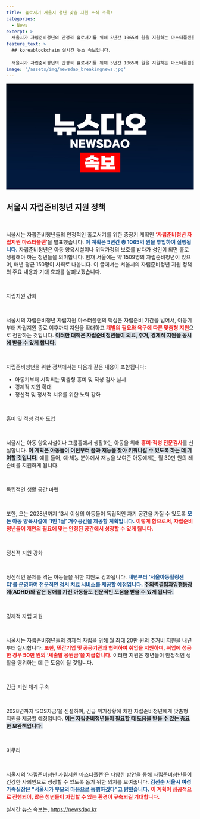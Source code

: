 ```yaml
---
title: 홀로서기 서울시 청년 맞춤 지원 소식 주목!
categories:
  - News
excerpt: >
  서울시가 자립준비청년의 안정적 홀로서기를 위해 5년간 1065억 원을 지원하는 마스터플랜을 발표! 맞춤형 지원과 흥미·적성검사 신설, 취업 시 새출발 응원금 지급 등 혁신적인 변화가 예고된다. 클릭하여 자세히 알아보세요!
feature_text: >
  ## koreablockchain 실시간 뉴스 속보입니다.

  서울시가 자립준비청년의 안정적 홀로서기를 위해 5년간 1065억 원을 지원하는 마스터플랜을 발표! 맞춤형 지원과 흥미·적성검사 신설, 취업 시 새출발 응원금 지급 등 혁신적인 변화가 예고된다. 클릭하여 자세히 알아보세요!
image: '/assets/img/newsdao_breakingnews.jpg'
---
```


<p><img src="/assets/img/newsdao_breakingnews.jpg" alt="koreablockchain 속보" /></p>

<h2 data-ke-size="size26">서울시 자립준비청년 지원 정책</h2>

<p data-ke-size="size16">&nbsp;</p>

<p>서울시는 자립준비청년들의 안정적인 홀로서기를 위한 중장기 계획인 <b><span style="color: #ee2323;">‘자립준비청년 자립지원 마스터플랜’</span></b>을 발표했습니다. <b><span style="color: #1a5490;">이 계획은 5년간 총 1065억 원을 투입하여 실행됩니다.</span></b> 자립준비청년은 아동 양육시설이나 위탁가정의 보호를 받다가 성인이 되면 홀로 생활해야 하는 청년들을 의미합니다. 현재 서울에는 약 1509명의 자립준비청년이 있으며, 매년 평균 150명이 사회로 나옵니다. 이 글에서는 서울시의 자립준비청년 지원 정책의 주요 내용과 기대 효과를 살펴보겠습니다.</p>

<p data-ke-size="size16">&nbsp;</p>

<p>자립지원 강화</p>

<p data-ke-size="size16">&nbsp;</p>

<p>서울시의 자립준비청년 자립지원 마스터플랜의 핵심은 자립준비 기간을 넘어서, 아동기부터 자립지원 종료 이후까지 지원을 확대하고 <b><span style="color: #ee2323;">개별의 필요와 욕구에 따른 맞춤형 지원</span></b>으로 전환하는 것입니다. <b><span style="background-color: #21538527;">이러한 대책은 자립준비청년들이 의료, 주거, 경제적 지원을 동시에 받을 수 있게 합니다.</span></b> </p>

<p data-ke-size="size16">&nbsp;</p>

<p>자립준비청년을 위한 정책에서는 다음과 같은 내용이 포함됩니다:</p>

<ul>
    <li>아동기부터 시작되는 맞춤형 흥미 및 적성 검사 실시</li>
    <li>경제적 지원 확대</li>
    <li>정신적 및 정서적 치유를 위한 노력 강화</li>
</ul>

<p data-ke-size="size16">&nbsp;</p>

<p>흥미 및 적성 검사 도입</p>

<p data-ke-size="size16">&nbsp;</p>

<p>서울시는 아동 양육시설이나 그룹홈에서 생활하는 아동을 위해 <b><span style="color: #ee2323;">흥미·적성 전문검사</span></b>를 신설합니다. <b><span style="background-color: #21538527;">이 계획은 아동들이 이전부터 꿈과 재능을 찾아 키워나갈 수 있도록 하는 데 기여할 것입니다.</span></b> 예를 들어, 예·체능 분야에서 재능을 보여준 아동에게는 월 30만 원의 레슨비를 지원하게 됩니다.</p>

<p data-ke-size="size16">&nbsp;</p>

<p>독립적인 생활 공간 마련</p>

<p data-ke-size="size16">&nbsp;</p>

<p>또한, 오는 2028년까지 13세 이상의 아동들이 독립적인 자기 공간을 가질 수 있도록 <b><span style="color: #1a5490;">모든 아동 양육시설에 ‘1인 1실’ 거주공간을 제공할 계획입니다.</span></b> <b><span style="color: #ee2323;">이렇게 함으로써, 자립준비청년들이 개인의 필요에 맞는 안정된 공간에서 성장할 수 있게 됩니다.</span></b></p>

<p data-ke-size="size16">&nbsp;</p>

<p>정신적 지원 강화</p>

<p data-ke-size="size16">&nbsp;</p>

<p>정신적인 문제를 겪는 아동들을 위한 지원도 강화됩니다. <b><span style="color: #1a5490;">내년부터 ‘서울아동힐링센터’를 운영하여 전문적인 정서 치료 서비스를 제공할 예정입니다.</span></b> <b><span style="background-color: #21538527;">주의력결핍과잉행동장애(ADHD)와 같은 장애를 가진 아동들도 전문적인 도움을 받을 수 있게 됩니다.</span></b></p>

<p data-ke-size="size16">&nbsp;</p>

<p>경제적 자립 지원</p>

<p data-ke-size="size16">&nbsp;</p>

<p>서울시는 자립준비청년들의 경제적 자립을 위해 월 최대 20만 원의 주거비 지원을 내년부터 실시합니다. <b><span style="color: #ee2323;">또한, 민간기업 및 공공기관과 협력하여 취업을 지원하며, 취업에 성공한 경우 50만 원의 ‘새출발 응원금’을 지급합니다.</span></b> 이러한 지원은 청년들이 안정적인 생활을 영위하는 데 큰 도움이 될 것입니다.</p>

<p data-ke-size="size16">&nbsp;</p>

<p>긴급 지원 체계 구축</p>

<p data-ke-size="size16">&nbsp;</p>

<p>2028년까지 ‘SOS자금’을 신설하여, 긴급 위기상황에 처한 자립준비청년에게 맞춤형 지원을 제공할 예정입니다. <b><span style="background-color: #21538527;">이는 자립준비청년들이 필요할 때 도움을 받을 수 있는 중요한 보완책입니다.</span></b></p>

<p data-ke-size="size16">&nbsp;</p>

<p>마무리</p>

<p data-ke-size="size16">&nbsp;</p>

<p>서울시의 ‘자립준비청년 자립지원 마스터플랜’은 다양한 방안을 통해 자립준비청년들이 건강한 사회인으로 성장할 수 있도록 돕기 위한 의지를 보여줍니다. <b><span style="color: #1a5490;">김선순 서울시 여성가족실장은 "서울시가 부모의 마음으로 동행하겠다"고 밝혔습니다.</span></b> <b><span style="color: #ee2323;">이 계획이 성공적으로 진행되어, 많은 청년들이 자립할 수 있는 환경이 구축되길 기대합니다.</span></b></p>
실시간 뉴스 속보는, <a href="https://newsdao.kr" rel="dofollow">https://newsdao.kr</a>


